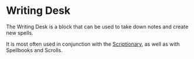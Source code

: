 # Writing Desk

The Writing Desk is a block that can be used to take down notes
and create new spells.

It is most often used in conjunction with the 
[Scriptionary](../items/scriptionary.md),
as well as with Spellbooks and Scrolls.